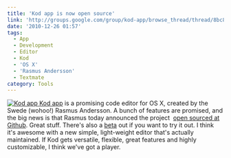 ```yaml
---
title: 'Kod app is now open source'
link: 'http://groups.google.com/group/kod-app/browse_thread/thread/8bc80d18932f5e99'
date: '2010-12-26 01:57'
tags:
  - App
  - Development
  - Editor
  - Kod
  - 'OS X'
  - 'Rasmus Andersson'
  - Textmate
category: Tools
---
```


[ ![](http://kodapp.com/screenshot.png "Kod app") ](http://groups.google.com/group/kod-app/browse_thread/thread/8bc80d18932f5e99) [Kod app](http://kodapp.com/) is a promising code editor for OS X, created by the Swede (wohoo!) Rasmus Andersson. A bunch of features are promised, and the big news is that Rasmus today announced the project  [open sourced at Github](https://github.com/rsms/kod). Great stuff. There's also a [beta](http://kodapp.com/download) out if you want to try it out. I think it's awesome with a new simple, light-weight editor that's actually maintained. If Kod gets versatile, flexible, great features and highly customizable, I think we've got a player.
